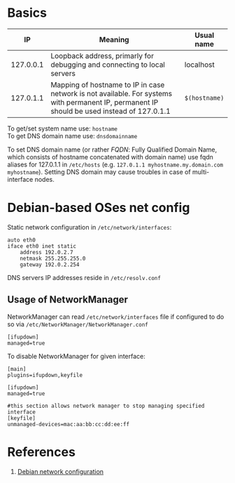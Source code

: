 # Basics
| IP | Meaning | Usual name |
|-----------|---------| --------|
| 127.0.0.1 | Loopback address, primarly for debugging and connecting to local servers | localhost |
| 127.0.1.1 | Mapping of hostname to IP in case network is not available. For systems with permanent IP, permanent IP should be used instead of 127.0.1.1 | `$(hostname)` |

To get/set system name use: `hostname`  
To get DNS domain name use: `dnsdomainname`

To set DNS domain name (or rather _FQDN_: Fully Qualified Domain Name, which consists of hostname concatenated with domain name) use fqdn aliases for 127.0.1.1 in `/etc/hosts` (e.g. `127.0.1.1 myhostname.my.domain.com myhostname`). Setting DNS domain may cause troubles in case of multi-interface nodes.

# Debian-based OSes net config
Static network configuration in `/etc/network/interfaces`:
```
auto eth0
iface eth0 inet static
    address 192.0.2.7
    netmask 255.255.255.0
    gateway 192.0.2.254
```
DNS servers IP addresses reside in `/etc/resolv.conf`

## Usage of NetworkManager
NetworkManager can read `/etc/network/interfaces` file if configured to do so via `/etc/NetworkManager/NetworkManager.conf`
```
[ifupdown]
managed=true
```
To disable NetworkManager for given interface:
```
[main]
plugins=ifupdown,keyfile

[ifupdown]
managed=true

#this section allows network manager to stop managing specified interface
[keyfile]
unmanaged-devices=mac:aa:bb:cc:dd:ee:ff
```
# References
 1. [Debian network configuration](https://wiki.debian.org/NetworkConfiguration)

